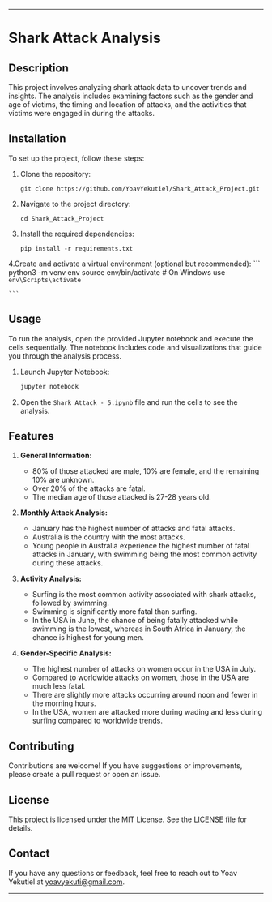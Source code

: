 

---

# Shark Attack Analysis

## Description

This project involves analyzing shark attack data to uncover trends and insights. The analysis includes examining factors such as the gender and age of victims, the timing and location of attacks, and the activities that victims were engaged in during the attacks.

## Installation

To set up the project, follow these steps:

1. Clone the repository:
     ```
    git clone https://github.com/YoavYekutiel/Shark_Attack_Project.git

    ```
2. Navigate to the project directory:
    ```
    cd Shark_Attack_Project

    ```
3. Install the required dependencies:
    ```
    pip install -r requirements.txt

    ```
4.Create and activate a virtual environment (optional but recommended):
    ```
    python3 -m venv env
    source env/bin/activate  # On Windows use `env\Scripts\activate`
    
    ```

## Usage

To run the analysis, open the provided Jupyter notebook and execute the cells sequentially. The notebook includes code and visualizations that guide you through the analysis process.

1. Launch Jupyter Notebook:
    ```bash
    jupyter notebook
    ```
2. Open the `Shark Attack - 5.ipynb` file and run the cells to see the analysis.

## Features

1. **General Information:**
   - 80% of those attacked are male, 10% are female, and the remaining 10% are unknown.
   - Over 20% of the attacks are fatal.
   - The median age of those attacked is 27-28 years old.

2. **Monthly Attack Analysis:**
   - January has the highest number of attacks and fatal attacks.
   - Australia is the country with the most attacks.
   - Young people in Australia experience the highest number of fatal attacks in January, with swimming being the most common activity during these attacks.

3. **Activity Analysis:**
   - Surfing is the most common activity associated with shark attacks, followed by swimming.
   - Swimming is significantly more fatal than surfing.
   - In the USA in June, the chance of being fatally attacked while swimming is the lowest, whereas in South Africa in January, the chance is highest for young men.

4. **Gender-Specific Analysis:**
   - The highest number of attacks on women occur in the USA in July.
   - Compared to worldwide attacks on women, those in the USA are much less fatal.
   - There are slightly more attacks occurring around noon and fewer in the morning hours.
   - In the USA, women are attacked more during wading and less during surfing compared to worldwide trends.

## Contributing

Contributions are welcome! If you have suggestions or improvements, please create a pull request or open an issue.

## License

This project is licensed under the MIT License. See the [LICENSE](LICENSE) file for details.

## Contact

If you have any questions or feedback, feel free to reach out to Yoav Yekutiel at yoavyekuti@gmail.com.

---

